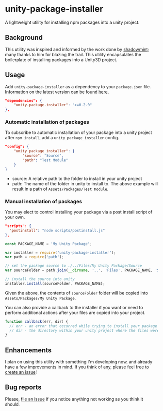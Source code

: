# unity-package-installer
A lightweight utility for installing npm packages into a unity project.

## Background
This utility was inspired and informed by the work done by [shadowmint](https://github.com/shadowmint); many thanks to him for blazing the trail. This utility encapsulates the boilerplate of installing packages into a Unity3D project.

## Usage

Add `unity-package-installer` as a dependency to your `package.json` file. Information on the latest version can be found [here](https://www.npmjs.com/package/unity-package-installer).

```json
"dependencies": {
	"unity-package-installer": ">=0.2.0"
},
```

### Automatic installation of packages
To subscribe to automatic installation of your package into a unity project after `npm install`, add a `unity_package_installer` config.
```json
"config": {
	"unity_package_installer": {
		"source": "Source",
		"path": "Test Module"
	}
}
```
* source: A relative path to the folder to install in your unity project
* path: The name of the folder in unity to install to. The above example will result in a path of `Assets/Packages/Test Module`.

### Manual installation of packages
You may elect to control installing your package via a post install script of your own.

```json
"scripts": {
  "postinstall": "node scripts/postinstall.js"
},
```

```javascript
const PACKAGE_NAME = 'My Unity Package';

var installer = require('unity-package-installer');
var path = require('path');

// set the package source to ./../Files/My Unity Package/Source
var sourceFolder = path.join(__dirname, '..', 'Files', PACKAGE_NAME, 'Source');

// install the source into unity
installer.install(sourceFolder, PACKAGE_NAME);
```

Given the above, the contents of `sourceFolder` folder will be copied into `Assets/Packages/My Unity Package`.

You can also provide a callback to the installer if you want or need to perform additional actions after your files are copied into your project.

```javascript
function callback(err, dir) {
  // err - an error that occurred while trying to install your package
  // dir - the directory within your unity project where the files were just copied to
}
```

## Enhancements
I plan on using this utility with something I'm developing now, and already have a few improvements in mind. If you think of any, please feel free to [create an issue](https://github.com/ianwaldrop/unity-package-installer/issues)!

## Bug reports
Please, [file an issue](https://github.com/ianwaldrop/unity-package-installer/issues) if you notice anything not working as you think it should.
